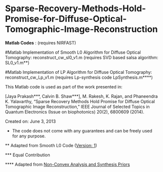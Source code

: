# Sparse-Recovery-Methods-Hold-Promise-for-Diffuse-Optical-Tomographic-Image-Reconstruction

**Matlab Codes** : (requires NIRFAST)

#Matlab Implementation of Smooth L0 Algorithm for Diffuse Optical Tomography: reconstruct_cw_sl0_v1.m (requires SVD based salsa algorithm: SL0_v1.m**)

#Matlab Implementation of LP Algorithm for Diffuse Optical Tomography: reconstruct_cw_Lp_v1.m (requires Lp-synthesis code LpSynthesis.m****)

This Matlab code is used as part of the work presented in:

[Jaya Prakash***, Calvin B. Shaw***], M. Rakesh, K. Rajan, and Phaneendra K. Yalavarthy, “Sparse Recovery Methods Hold Promise for Diffuse Optical Tomographic Image Reconstruction," IEEE Journal of Selected Topics in Quantum Electronics (Issue on biophotonics) 20(2), 6800609 (2014).

Created on: June 3, 2013

* The code does not come with any guarantees and can be freely used for any purpose.

** Adapted from Smooth L0 Code ([Version: 1](http://ee.sharif.edu/~SLzero/))

*** Equal Contribution

**** Adapted from [Non-Convex Analysis and Synthesis Priors](https://in.mathworks.com/matlabcentral/fileexchange/27087-non-convex-analysis-and-synthesis-priors)

